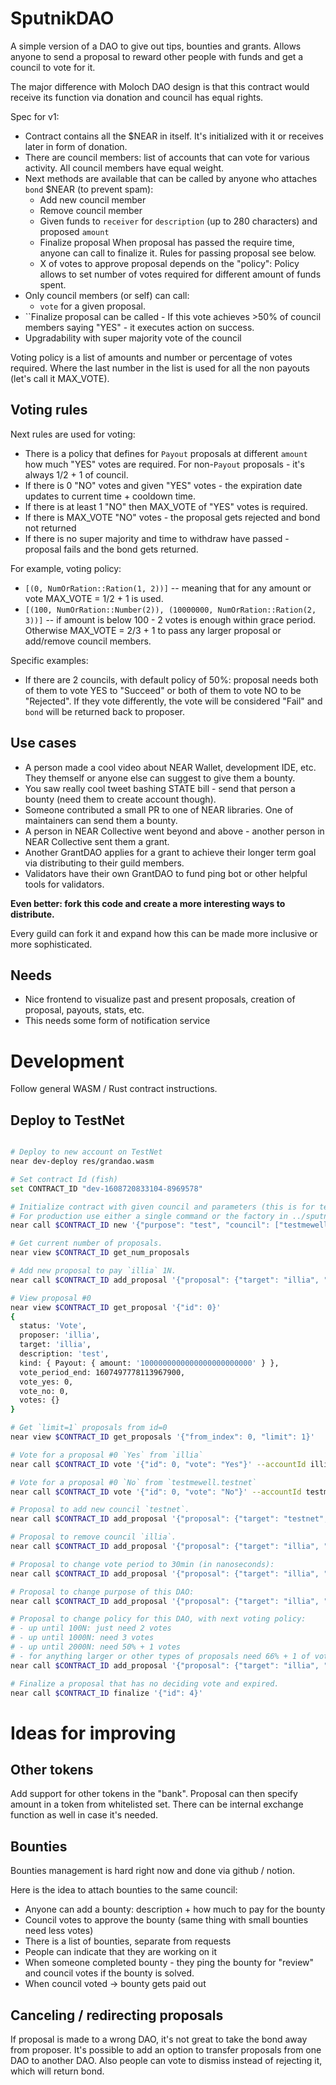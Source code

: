 # SputnikDAO

A simple version of a DAO to give out tips, bounties and grants.
Allows anyone to send a proposal to reward other people with funds and get a council to vote for it.

The major difference with Moloch DAO design is that this contract would receive its function via donation and council has equal rights.

Spec for v1:
 - Contract contains all the $NEAR in itself. It's initialized with it or receives later in form of donation.
 - There are council members: list of accounts that can vote for various activity. All council members have equal weight.
 - Next methods are available that can be called by anyone who attaches `bond` $NEAR (to prevent spam):
     - Add new council member
     - Remove council member
     - Given funds to `receiver` for `description` (up to 280 characters) and proposed `amount`
     - Finalize proposal
        When proposal has passed the require time, anyone can call to finalize it. Rules for passing proposal see below.
     - X of votes to approve proposal depends on the "policy": Policy allows to set number of votes required for different amount of funds spent.
 - Only council members (or self) can call:
     - `vote` for a given proposal.
 - ``Finalize proposal can be called 
        - If this vote achieves >50% of council members saying "YES" - it executes action on success.
 - Upgradability with super majority vote of the council

Voting policy is a list of amounts and number or percentage of votes required.
Where the last number in the list is used for all the non payouts (let's call it MAX_VOTE).

## Voting rules

Next rules are used for voting:
 - There is a policy that defines for `Payout` proposals at different `amount` how much "YES" votes are required. For non-`Payout` proposals - it's always 1/2 + 1 of council.
 - If there is 0 "NO" votes and given "YES" votes - the expiration date updates to current time + cooldown time.
 - If there is at least 1 "NO" then MAX_VOTE of "YES" votes is required.
 - If there is MAX_VOTE "NO" votes - the proposal gets rejected and bond not returned
 - If there is no super majority and time to withdraw have passed - proposal fails and the bond gets returned.

For example, voting policy:
  - `[(0, NumOrRation::Ration(1, 2))]` -- meaning that for any amount or vote MAX_VOTE = 1/2 + 1 is used.
  - `[(100, NumOrRation::Number(2)), (10000000, NumOrRation::Ration(2, 3))]` -- if amount is below 100 - 2 votes is enough within grace period. Otherwise MAX_VOTE = 2/3 + 1 to pass any larger proposal or add/remove council members.  

Specific examples:
  - If there are 2 councils, with default policy of 50%: proposal needs both of them to vote YES to "Succeed" or both of them to vote NO to be "Rejected". If they vote differently, the vote will be considered "Fail" and `bond` will be returned back to proposer. 

## Use cases

 - A person made a cool video about NEAR Wallet, development IDE, etc. They themself or anyone else can suggest to give them a bounty.
 - You saw really cool tweet bashing STATE bill - send that person a bounty (need them to create account though).
 - Someone contributed a small PR to one of NEAR libraries. One of maintainers can send them a bounty.
 - A person in NEAR Collective went beyond and above - another person in NEAR Collective sent them a grant.
 - Another GrantDAO applies for a grant to achieve their longer term goal via distributing to their guild members.
 - Validators have their own GrantDAO to fund ping bot or other helpful tools for validators. 

**Even better: fork this code and create a more interesting ways to distribute.**

Every guild can fork it and expand how this can be made more inclusive or more sophisticated.

## Needs

 - Nice frontend to visualize past and present proposals, creation of proposal, payouts, stats, etc.
 - This needs some form of notification service

# Development

Follow general WASM / Rust contract instructions.

## Deploy to TestNet

```bash

# Deploy to new account on TestNet
near dev-deploy res/grandao.wasm

# Set contract Id (fish)
set CONTRACT_ID "dev-1608720833104-8969578"

# Initialize contract with given council and parameters (this is for testing, where you stil have access key to the contract).
# For production use either a single command or the factory in ../sputnikdao-factory 
near call $CONTRACT_ID new '{"purpose": "test", "council": ["testmewell.testnet", "illia"], "bond": "1000000000000000000000000", "vote_period": "1800000000000", "grace_period": "1800000000000"}' --accountId $CONTRACT_ID

# Get current number of proposals.
near view $CONTRACT_ID get_num_proposals

# Add new proposal to pay `illia` 1N. 
near call $CONTRACT_ID add_proposal '{"proposal": {"target": "illia", "description": "test", "kind": {"type": "Payout", "amount": "1000000000000000000000000"}}}' --accountId=illia --amount 1

# View proposal #0
near view $CONTRACT_ID get_proposal '{"id": 0}'
{
  status: 'Vote',
  proposer: 'illia',
  target: 'illia',
  description: 'test',
  kind: { Payout: { amount: '1000000000000000000000000' } },
  vote_period_end: 1607497778113967900,
  vote_yes: 0,
  vote_no: 0,
  votes: {}
}

# Get `limit=1` proposals from id=0 
near view $CONTRACT_ID get_proposals '{"from_index": 0, "limit": 1}'

# Vote for a proposal #0 `Yes` from `illia`
near call $CONTRACT_ID vote '{"id": 0, "vote": "Yes"}' --accountId illia

# Vote for a proposal #0 `No` from `testmewell.testnet`
near call $CONTRACT_ID vote '{"id": 0, "vote": "No"}' --accountId testmewell.testnet

# Proposal to add new council `testnet`.
near call $CONTRACT_ID add_proposal '{"proposal": {"target": "testnet", "description": "test", "kind": {"type": "NewCouncil"}}}' --accountId=illia --amount 1

# Proposal to remove council `illia`.
near call $CONTRACT_ID add_proposal '{"proposal": {"target": "illia", "description": "test", "kind": {"type": RemoveCouncil"}}}' --accountId=illia --amount 1

# Proposal to change vote period to 30min (in nanoseconds):
near call $CONTRACT_ID add_proposal '{"proposal": {"target": "illia", "description": "test", "kind": {"type": "ChangeVotePeriod", "vote_period": "1800000000000"}}}' --accountId=illia --amount 1

# Proposal to change purpose of this DAO:
near call $CONTRACT_ID add_proposal '{"proposal": {"target": "illia", "description": "test", "kind": {"type": "ChangePurpose", "purpose": "test me well"}}}' --accountId=illia --amount 1

# Proposal to change policy for this DAO, with next voting policy:
# - up until 100N: just need 2 votes
# - up until 1000N: need 3 votes
# - up until 2000N: need 50% + 1 votes
# - for anything larger or other types of proposals need 66% + 1 of votes
near call $CONTRACT_ID add_proposal '{"proposal": {"target": "illia", "description": "test", "kind": {"type": "ChangePolicy", "policy": [{"max_amount": "100", "votes": 2}, {"max_amount": "1000", "votes": 3}, {"max_amount": "2000", "votes": [1, 2]}, {"max_amount": "10000000", "votes": [2, 3]}]}}}' --accountId=illia --amount 1

# Finalize a proposal that has no deciding vote and expired.
near call $CONTRACT_ID finalize '{"id": 4}'
```

# Ideas for improving

## Other tokens

Add support for other tokens in the "bank".
Proposal can then specify amount in a token from whitelisted set.
There can be internal exchange function as well in case it's needed.

## Bounties

Bounties management is hard right now and done via github / notion.

Here is the idea to attach bounties to the same council:
 - Anyone can add a bounty: description + how much to pay for the bounty
 - Council votes to approve the bounty (same thing with small bounties need less votes)
 - There is a list of bounties, separate from requests
 - People can indicate that they are working on it
 - When someone completed bounty - they ping the bounty for "review" and council votes if the bounty is solved.
 - When council voted -> bounty gets paid out

## Canceling / redirecting proposals

If proposal is made to a wrong DAO, it's not great to take the bond away from proposer.
It's possible to add an option to transfer proposals from one DAO to another DAO.
Also people can vote to dismiss instead of rejecting it, which will return bond.
